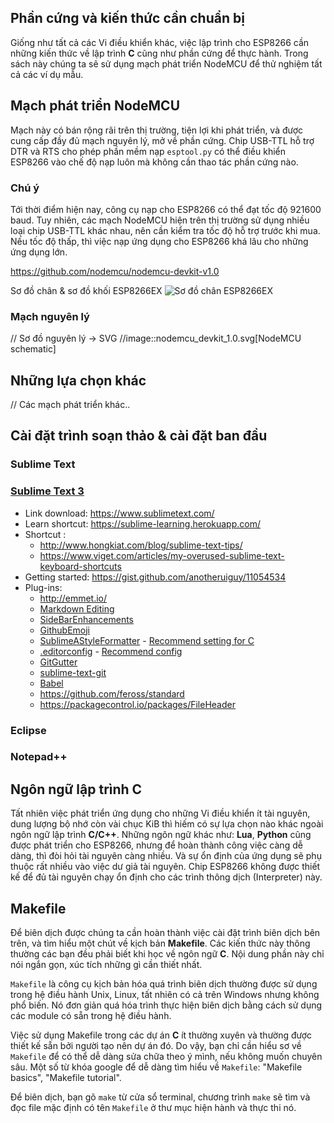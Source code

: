 
## Phần cứng và kiến thức cần chuẩn bị

Giống như tất cả các Vi điều khiển khác, việc lập trình cho ESP8266 cần những kiến thức về lập trình **C** cũng như phần cứng để thực hành. Trong sách này chúng ta sẽ sử dụng mạch phát triển NodeMCU để thử nghiệm tất cả các ví dụ mẫu.

## Mạch phát triển NodeMCU

Mạch này có bán rộng rãi trên thị trường, tiện lợi khi phát triển, và được cung cấp đầy đủ mạch nguyên lý, mở về phần cứng. Chip USB-TTL hỗ trợ DTR và RTS cho phép phần mềm nạp `esptool.py` có thể điều khiển ESP8266 vào chế độ nạp luôn mà không cần thao tác phần cứng nào.

### Chú ý

Tới thời điểm hiện nay, công cụ nạp cho ESP8266 có thể đạt tốc độ 921600 baud. Tuy nhiên, các mạch NodeMCU hiện trên thị trường sử dụng nhiều loại chip USB-TTL khác nhau, nên cần kiểm tra tốc độ hỗ trợ trước khi mua. Nếu tốc độ thấp, thì việc nạp ứng dụng cho ESP8266 khá lâu cho những ứng dụng lớn.

https://github.com/nodemcu/nodemcu-devkit-v1.0


Sơ đồ chân & sơ đồ khối ESP8266EX
![Sơ đồ chân ESP8266EX](images/esp8266_devkit.svg)



### Mạch nguyên lý
// Sơ đồ nguyên lý -> SVG
//image::nodemcu_devkit_1.0.svg[NodeMCU schematic]

## Những lựa chọn khác

// Các mạch phát triển khác..

## Cài đặt trình soạn thảo & cài đặt ban đầu

### Sublime Text

### [Sublime Text 3](#sublime)

- Link download: https://www.sublimetext.com/
- Learn shortcut: https://sublime-learning.herokuapp.com/
- Shortcut : 
    + http://www.hongkiat.com/blog/sublime-text-tips/
    + https://www.viget.com/articles/my-overused-sublime-text-keyboard-shortcuts
- Getting started: https://gist.github.com/anotheruiguy/11054534
- Plug-ins:
    + http://emmet.io/
    + [Markdown Editing](https://github.com/SublimeText-Markdown/MarkdownEditing)
    + [SideBarEnhancements](https://github.com/titoBouzout/SideBarEnhancements)
    + [GithubEmoji](https://packagecontrol.io/packages/GithubEmoji)
    + [SublimeAStyleFormatter](https://github.com/timonwong/) - [Recommend setting for C](SublimeAStyleFormatter.sublime-settings)
    + [.editorconfig](https://github.com/sindresorhus/editorconfig-sublime) - [Recommend config](./.editorconfig)
    + [GitGutter](https://github.com/jisaacks/GitGutter)
    + [sublime-text-git](https://github.com/kemayo/sublime-text-git)
    + [Babel](https://packagecontrol.io/packages/Babel)
    + https://github.com/feross/standard
    + https://packagecontrol.io/packages/FileHeader

### Eclipse

### Notepad++


## Ngôn ngữ lập trình C 

Tất nhiên việc phát triển ứng dụng cho những Vi điều khiển ít tài nguyên, dung lượng bộ nhớ còn vài chục KiB thì hiếm có sự lựa chọn nào khác ngoài ngôn ngữ lập trình **C/C++**. Những ngôn ngữ khác như: **Lua**, **Python** cũng được phát triển cho ESP8266, nhưng để hoàn thành công việc càng dễ dàng, thì đòi hỏi tài nguyên càng nhiều. Và sự ổn định của ứng dụng sẽ phụ thuộc rất nhiều vào việc dư giả tài nguyên. Chip ESP8266 không được thiết kế để đủ tài nguyên chạy ổn định cho các trình thông dịch (Interpreter) này.


## Makefile 

Để biên dịch được chúng ta cần hoàn thành việc cài đặt trình biên dịch bên trên, và tìm hiểu một chút về kịch bản **Makefile**. Các kiến thức này thông thường các bạn đều phải biết khi học về ngôn ngữ **C**. Nội dung phần này chỉ nói ngắn gọn, xúc tích những gì cần thiết nhất.

`Makefile` là công cụ kịch bản hóa quá trình biên dịch thường được sử dụng trong hệ điều hành Unix, Linux, tất nhiên có cả trên Windows nhưng không phổ biến. Nó đơn giản quá hóa trình thực hiện biên dịch bằng cách sử dụng các module có sẵn trong hệ điều hành.

Việc sử dụng Makefile trong các dự án **C** ít thường xuyên và thường được thiết kế sẵn bởi người tạo nên dự án đó. Do vậy, bạn chỉ cần hiểu sơ về `Makefile` để có thể dễ dàng sửa chữa theo ý mình, nếu không muốn chuyên sâu. Một số từ khóa google để dễ dàng tìm hiểu về `Makefile`: "Makefile basics", "Makefile tutorial".

Để biên dịch, bạn gõ `make` từ cửa sổ terminal, chương trình `make` sẽ tìm và đọc file mặc định có tên `Makefile` ở thư mục hiện hành và thực thi nó.

